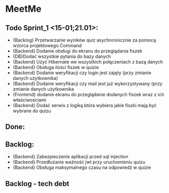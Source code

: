 # MeetMe


## Todo Sprint_1 <15-01;21.01>:
- {Backlog} Przetwarzanie wyników quiz asychnronicznie za pomocą wzorca projektowego Command
- {Backend} Dodanie obsługi do ekranu do przeglądania fiszek
- {DB}Dodać wszystkie pytania do bazy danych
- {Backend} Użyć Hibernate we wszystkich połączeniach z bazą danych
- {Backend} Obsługa ilości fiszek w quizie
- {Backend} Dodanie weryfikacji czy login jest zajęty (przy zmianie danych użytkownika)
- {Backend} Dodanie weryfikacji czy mail jest już wykorzystywany (przy zmianie danych użytkownika
- {Frontend} dodanie ekranu do przeglądanie dodanych fiszek wraz z ich właściwościami
- {Backend} Dodać serwis z logiką która wybiera jakie fiszki mają być wybrane do quizu

## Done:


## Backlog:
- {Backend} Zabezpieczenie aplikacji przed sql injection
- {Backend} Przedłużanie ważność jwt przy uruchomieniu quizu
- {Backend} Obsługa maksymalnego czasu na odpowiedź w quizie
## Backlog - tech debt
